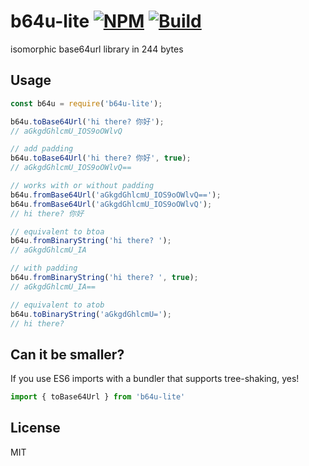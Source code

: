 # b64u-lite [![NPM](https://img.shields.io/npm/v/b64u-lite.svg)](https://npmjs.com/package/b64u-lite) [![Build](https://travis-ci.org/kevlened/b64u-lite.svg?branch=master)](https://travis-ci.org/kevlened/b64u-lite)

isomorphic base64url library in 244 bytes

## Usage

```javascript
const b64u = require('b64u-lite');

b64u.toBase64Url('hi there? 你好');
// aGkgdGhlcmU_IOS9oOWlvQ

// add padding
b64u.toBase64Url('hi there? 你好', true);
// aGkgdGhlcmU_IOS9oOWlvQ==

// works with or without padding
b64u.fromBase64Url('aGkgdGhlcmU_IOS9oOWlvQ==');
b64u.fromBase64Url('aGkgdGhlcmU_IOS9oOWlvQ');
// hi there? 你好

// equivalent to btoa
b64u.fromBinaryString('hi there? ');
// aGkgdGhlcmU_IA

// with padding
b64u.fromBinaryString('hi there? ', true);
// aGkgdGhlcmU_IA==

// equivalent to atob
b64u.toBinaryString('aGkgdGhlcmU=');
// hi there? 
```

## Can it be smaller?

If you use ES6 imports with a bundler that supports tree-shaking, yes!

```javascript
import { toBase64Url } from 'b64u-lite'
```

## License

MIT
